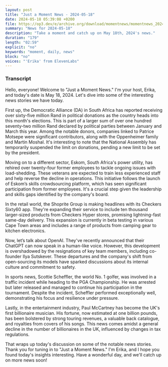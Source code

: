 ```yaml
---
layout: post
title: "Just a Moment News - 2024-05-18"
date: 2024-05-18 05:39:08 +0200
file: https://op3.dev/e/archive.org/download/momentnews/momentnews_2024-05-18.mp3
summary: "News for 2024-05-18"
description: "Take a moment and catch up on May 18th, 2024's news."
duration: "179"
length: "02:59"
explicit: "no"
keywords: "moment, daily, news"
block: "no"
voices: "'Erika' from ElevenLabs"
---
```


### Transcript

Hello, everyone! Welcome to "Just a Moment News." I'm your host, Erika, and today's date is May 18, 2024. Let's dive into some of the interesting news stories we have today.

First up, the Democratic Alliance (DA) in South Africa has reported receiving over sixty-five million Rand in political donations as the country heads into this month's elections. This is part of a larger sum of over one hundred seventy-two million Rand declared by political parties between January and March this year. Among the notable donors, companies linked to Patrice Motsepe were significant contributors, along with the Oppenheimer family and Martin Moshal. It's interesting to note that the National Assembly has temporarily suspended the limit on donations, pending a new limit to be set by the president.

Moving on to a different sector, Eskom, South Africa's power utility, has rehired over twenty-four former employees to tackle ongoing issues with load-shedding. These veterans are expected to train less experienced staff and help reverse the decline in operations. This initiative follows the launch of Eskom’s skills crowdsourcing platform, which has seen significant participation from former employees. It's a crucial step given the leadership and skills gaps identified by the company's board.

In the retail world, the Shoprite Group is making headlines with its Checkers Sixty60 app. They're expanding their service to include ten thousand larger-sized products from Checkers Hyper stores, promising lightning-fast same-day delivery. This expansion is currently in beta testing in various Cape Town areas and includes a range of products from camping gear to kitchen electronics.

Now, let’s talk about OpenAI. They've recently announced that their ChatGPT can now speak in a human-like voice. However, this development is overshadowed by the resignations of key team members, including co-founder Ilya Sutskever. These departures and the company's shift from open-sourcing its models have sparked discussions about its internal culture and commitment to safety.

In sports news, Scottie Scheffler, the world No. 1 golfer, was involved in a traffic incident while heading to the PGA Championship. He was arrested but later released and managed to continue his participation in the tournament. Despite the incident, Scheffler performed exceptionally well, demonstrating his focus and resilience under pressure.

Lastly, in the entertainment industry, Paul McCartney has become the UK's first billionaire musician. His fortune, now estimated at one billion pounds, has been bolstered by strong touring revenues, a valuable back catalogue, and royalties from covers of his songs. This news comes amidst a general decline in the number of billionaires in the UK, influenced by changes in tax regulations.

That wraps up today's discussion on some of the notable news stories. Thank you for tuning in to "Just a Moment News." I'm Erika, and I hope you found today's insights interesting. Have a wonderful day, and we'll catch up on more news soon!

